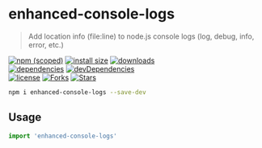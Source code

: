 # enhanced-console-logs

> Add location info (file:line) to node.js console logs (log, debug, info, error, etc.)

[![npm (scoped)](https://img.shields.io/npm/v/enhanced-console-logs.svg)](https://npmjs.com/package/enhanced-console-logs)
[![install size](https://packagephobia.now.sh/badge?p=enhanced-console-logs)](https://packagephobia.now.sh/result?p=enhanced-console-logs)
[![downloads](https://img.shields.io/npm/dt/enhanced-console-logs.svg)](https://npmjs.com/package/enhanced-console-logs) <br>
[![dependencies](https://david-dm.org/mirismaili/enhanced-console-logs.svg)](https://david-dm.org/mirismaili/enhanced-console-logs)
[![devDependencies](https://david-dm.org/mirismaili/enhanced-console-logs/dev-status.svg)](https://david-dm.org/mirismaili/enhanced-console-logs?type=dev) <br>
[![license](https://img.shields.io/github/license/mirismaili/enhanced-console-logs.svg)](https://github.com/mirismaili/enhanced-console-logs/blob/master/LICENSE)
[![Forks](https://img.shields.io/github/forks/mirismaili/enhanced-console-logs.svg?style=social)](https://github.com/mirismaili/enhanced-console-logs/fork)
[![Stars](https://img.shields.io/github/stars/mirismaili/enhanced-console-logs.svg?style=social)](https://github.com/mirismaili/enhanced-console-logs)

```bash
npm i enhanced-console-logs --save-dev
```

## Usage

```javascript
import 'enhanced-console-logs'
```
